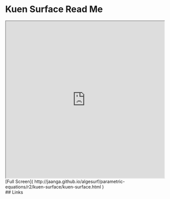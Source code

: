 Kuen Surface Read Me
===

<iframe src='http://jaanga.github.io/algesurf/parametric-equations/r2/kuen-surface/kuen-surface.html' width=100% height=500px >
There is an `iframe` here. It is not visible when viewed on github.com/algesurf. To view, please see 'Project Links' below.
</iframe>
[Full Screen]( http://jaanga.github.io/algesurf/parametric-equations/r2/kuen-surface/kuen-surface.html )
<br>
## Links 
<http://www.3d-meier.de/tut3/Seite55.html>  
